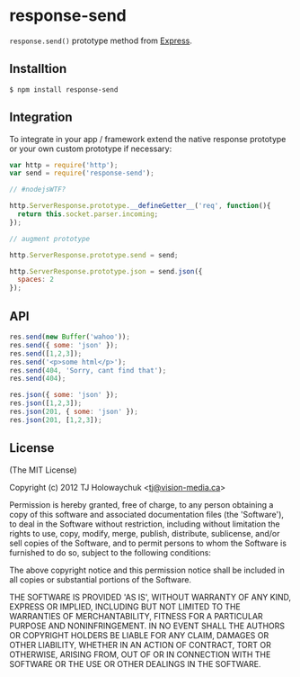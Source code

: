 
# response-send

  `response.send()` prototype method from [Express](http://expressjs.com).

## Installtion

    $ npm install response-send

## Integration

 To integrate in your app / framework extend the native response prototype or
 your own custom prototype if necessary:

```js
var http = require('http');
var send = require('response-send');

// #nodejsWTF?

http.ServerResponse.prototype.__defineGetter__('req', function(){
  return this.socket.parser.incoming;
});

// augment prototype

http.ServerResponse.prototype.send = send;

http.ServerResponse.prototype.json = send.json({
  spaces: 2
});
```

## API

```js
res.send(new Buffer('wahoo'));
res.send({ some: 'json' });
res.send([1,2,3]);
res.send('<p>some html</p>');
res.send(404, 'Sorry, cant find that');
res.send(404);
```

```js
res.json({ some: 'json' });
res.json([1,2,3]);
res.json(201, { some: 'json' });
res.json(201, [1,2,3]);
```

## License 

(The MIT License)

Copyright (c) 2012 TJ Holowaychuk &lt;tj@vision-media.ca&gt;

Permission is hereby granted, free of charge, to any person obtaining
a copy of this software and associated documentation files (the
'Software'), to deal in the Software without restriction, including
without limitation the rights to use, copy, modify, merge, publish,
distribute, sublicense, and/or sell copies of the Software, and to
permit persons to whom the Software is furnished to do so, subject to
the following conditions:

The above copyright notice and this permission notice shall be
included in all copies or substantial portions of the Software.

THE SOFTWARE IS PROVIDED 'AS IS', WITHOUT WARRANTY OF ANY KIND,
EXPRESS OR IMPLIED, INCLUDING BUT NOT LIMITED TO THE WARRANTIES OF
MERCHANTABILITY, FITNESS FOR A PARTICULAR PURPOSE AND NONINFRINGEMENT.
IN NO EVENT SHALL THE AUTHORS OR COPYRIGHT HOLDERS BE LIABLE FOR ANY
CLAIM, DAMAGES OR OTHER LIABILITY, WHETHER IN AN ACTION OF CONTRACT,
TORT OR OTHERWISE, ARISING FROM, OUT OF OR IN CONNECTION WITH THE
SOFTWARE OR THE USE OR OTHER DEALINGS IN THE SOFTWARE.